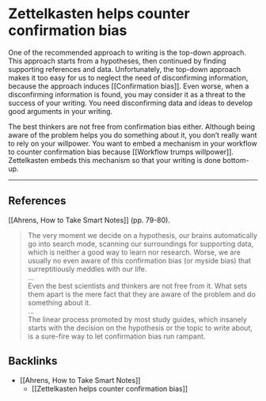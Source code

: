 # Zettelkasten helps counter confirmation bias
One of the recommended approach to writing is the top-down approach. This approach starts from a hypotheses, then continued by finding supporting references and data. Unfortunately, the top-down approach makes it too easy for us to neglect the need of disconfirming information, because the approach induces [[Confirmation bias]]. Even worse, when a disconfirming information is found, you may consider it as a threat to the success of your writing. You need disconfirming data and ideas to develop good arguments in your writing.

The best thinkers are not free from confirmation bias either. Although being aware of the problem helps you do something about it, you don’t really want to rely on your willpower.  You want to embed a mechanism in your workflow to counter confirmation bias because [[Workflow trumps willpower]]. Zettelkasten embeds this mechanism so that your writing is done bottom-up.

---
## References
[[Ahrens, How to Take Smart Notes]] (pp. 79-80).
> The very moment we decide on a hypothesis, our brains automatically go into search mode, scanning our surroundings for supporting data, which is neither a good way to learn nor research. Worse, we are usually no even aware of this confirmation bias (or myside bias) that surreptitiously meddles with our life.  
> …  
> Even the best scientists and thinkers are not free from it. What sets them apart is the mere fact that they are aware of the problem and do something about it.  
> …  
> The linear process promoted by most study guides, which insanely starts with the decision on the hypothesis or the topic to write about, is a sure-fire way to let confirmation bias run rampant.

## Backlinks
* [[Ahrens, How to Take Smart Notes]]
	* [[Zettelkasten helps counter confirmation bias]]

<!-- #evergreen #writing -->

<!-- {BearID:E65D3944-8C7B-4468-9C86-C9C70A0A3EF9-3039-0000234CD71CF41D} -->

